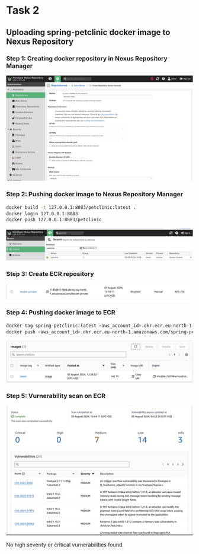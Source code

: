 
# Task 2

## Uploading spring-petclinic docker image to Nexus Repository

### Step 1: Creating docker repository in Nexus Repository Manager

![Create Docker Repository](images/create-docker-repository.png)

### Step 2: Pushing docker image to Nexus Repository Manager

```bash
docker build -t 127.0.0.1:8083/petclinic:latest .
docker login 127.0.0.1:8083
docker push 127.0.0.1:8083/petclinic
```

![Docker image on nexus](images/docker-image-on-nexus.png)

### Step 3: Create ECR repository

![Create ECR Repository](images/create-ecr-repository.png)

### Step 4: Pushing docker image to ECR

```bash
docker tag spring-petclinic:latest <aws_account_id>.dkr.ecr.eu-north-1.amazonaws.com/spring-petclinic:latest
docker push <aws_account_id>.dkr.ecr.eu-north-1.amazonaws.com/spring-petclinic:latest
```

![Docker image on ECR](images/docker-image-on-ecr.png)

### Step 5: Vurnerability scan on ECR

![Vurnerability scan on ECR](images/vurnerability-scan-on-ecr.png)

No high severity or critical vurnerabilities found. 


